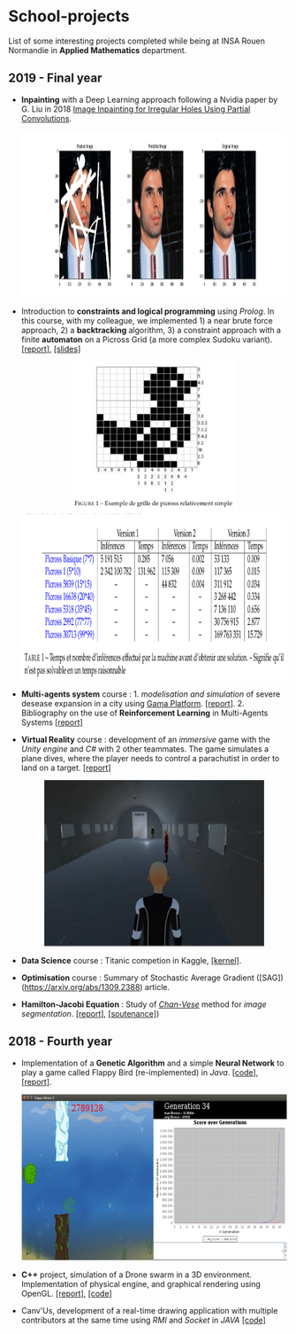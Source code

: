 # School-projects

List of some interesting projects completed while being at INSA Rouen Normandie in **Applied Mathematics** department.
 
## 2019 - Final year

* **Inpainting** with a Deep Learning approach following a Nvidia paper by G. Liu in 2018 [
Image Inpainting for Irregular Holes Using Partial Convolutions](https://arxiv.org/abs/1804.07723). <br> <p align="center"> <img src="/Final-year/Inpainting/res.png" height="300" /> </p>

* Introduction to **constraints and logical programming** using *Prolog*. In this course, with my colleague, we implemented 1) a near brute force approach, 2) a **backtracking** algorithm, 3) a constraint approach with a finite **automaton** on a Picross Grid (a more complex Sudoku variant). [[report]](/Final-year/Picross/Projet_Picross_rapport.pdf), [[slides]](/Final-year/Picross/Projet_Picross_soutenance.pdf) <br> <p align="center"> <img src="/Final-year/Picross/images/picross_simple.png" width="300"/> <img src="/Final-year/Picross/images/table_resultats.png" height="300" /> </p>

* **Multi-agents system** course : 1. *modelisation and simulation* of severe desease expansion in a city using [Gama Platform](https://gama-platform.github.io/). [[report]](/Final-year/Multi_Agents_System/SMA_TP_GAML.pdf). 2. Bibliography on the use of **Reinforcement Learning** in Multi-Agents Systems [[report]](/Final-year/Multi_Agents_System/SMA_Reinforcement_Learning_Rapport_Bibliographique.pdf)

* **Virtual Reality** course : development of an *immersive* game with the *Unity engine* and *C#* with 2 other teammates. The game simulates a plane dives, where the player needs to control a parachutist in order to land on a target. [[report]](/Final-year/RV/Rapport_projet_RV.pdf) <br> <p align="center"> <img src="/Final-year/RV/rv_img.png" height="300"/> </p>

* **Data Science** course : Titanic competion in Kaggle, [[kernel]](https://www.kaggle.com/sdelecourt/randomforest-grid-search-fine-tuning-cv). 

* **Optimisation** course : Summary of Stochastic Average Gradient ([SAG])(https://arxiv.org/abs/1309.2388) article.

* **Hamilton-Jacobi Equation** : Study of [*Chan-Vese*](https://www.ipol.im/pub/art/2012/g-cv/article.pdf) method for *image segmentation*. [[report]](/Final-year/Chan_Vese_Equation_Hamilton_Jacobi/Rapport_Chan_Vese.pdf), [[soutenance]](/Final-year/Chan_Vese_Equation_Hamilton_Jacobi/Soutenance_Chan_Vese.pdf))  

## 2018 - Fourth year

* Implementation of a **Genetic Algorithm** and a simple **Neural Network** to play a game called Flappy Bird (re-implemented) in *Java*. [[code]](/Fourth-year/Flappy_Whale/Flappy-Bird-proj-sem), [[report]](/Fourth-year/Flappy_Whale/Flappy_Bird_IA.pdf). <br> <p align="center"> <img src="/Fourth-year/Flappy_Whale/flappy_whale.png" height="300"/> </p>

* **C++** project, simulation of a Drone swarm in a 3D environment. Implementation of physical engine, and graphical rendering using OpenGL.  [[report]](/Fourth-year/C++_Drone/Rapport_C++.pdf), [[code]](/Fourth-year/C++_Drone/Drone/)

* Canv'Us, development of a real-time drawing application with multiple contributors at the same time using *RMI* and *Socket* in *JAVA* [[code]](/Fourth-year/CanvUs/ToileCollaborative/)



